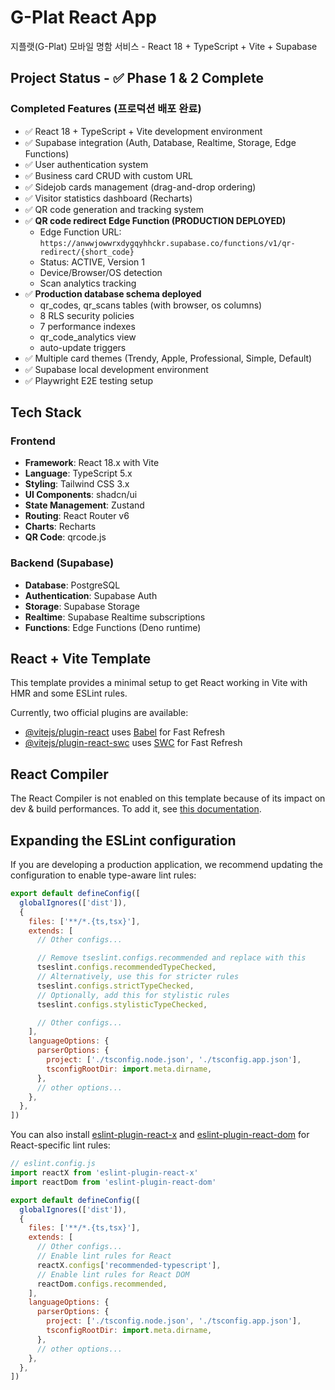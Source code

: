 # G-Plat React App

지플랫(G-Plat) 모바일 명함 서비스 - React 18 + TypeScript + Vite + Supabase

## Project Status - ✅ Phase 1 & 2 Complete

### Completed Features (프로덕션 배포 완료)
- ✅ React 18 + TypeScript + Vite development environment
- ✅ Supabase integration (Auth, Database, Realtime, Storage, Edge Functions)
- ✅ User authentication system
- ✅ Business card CRUD with custom URL
- ✅ Sidejob cards management (drag-and-drop ordering)
- ✅ Visitor statistics dashboard (Recharts)
- ✅ QR code generation and tracking system
- ✅ **QR code redirect Edge Function (PRODUCTION DEPLOYED)**
  - Edge Function URL: `https://anwwjowwrxdygqyhhckr.supabase.co/functions/v1/qr-redirect/{short_code}`
  - Status: ACTIVE, Version 1
  - Device/Browser/OS detection
  - Scan analytics tracking
- ✅ **Production database schema deployed**
  - qr_codes, qr_scans tables (with browser, os columns)
  - 8 RLS security policies
  - 7 performance indexes
  - qr_code_analytics view
  - auto-update triggers
- ✅ Multiple card themes (Trendy, Apple, Professional, Simple, Default)
- ✅ Supabase local development environment
- ✅ Playwright E2E testing setup

## Tech Stack

### Frontend
- **Framework**: React 18.x with Vite
- **Language**: TypeScript 5.x
- **Styling**: Tailwind CSS 3.x
- **UI Components**: shadcn/ui
- **State Management**: Zustand
- **Routing**: React Router v6
- **Charts**: Recharts
- **QR Code**: qrcode.js

### Backend (Supabase)
- **Database**: PostgreSQL
- **Authentication**: Supabase Auth
- **Storage**: Supabase Storage
- **Realtime**: Supabase Realtime subscriptions
- **Functions**: Edge Functions (Deno runtime)

## React + Vite Template

This template provides a minimal setup to get React working in Vite with HMR and some ESLint rules.

Currently, two official plugins are available:

- [@vitejs/plugin-react](https://github.com/vitejs/vite-plugin-react/blob/main/packages/plugin-react) uses [Babel](https://babeljs.io/) for Fast Refresh
- [@vitejs/plugin-react-swc](https://github.com/vitejs/vite-plugin-react/blob/main/packages/plugin-react-swc) uses [SWC](https://swc.rs/) for Fast Refresh

## React Compiler

The React Compiler is not enabled on this template because of its impact on dev & build performances. To add it, see [this documentation](https://react.dev/learn/react-compiler/installation).

## Expanding the ESLint configuration

If you are developing a production application, we recommend updating the configuration to enable type-aware lint rules:

```js
export default defineConfig([
  globalIgnores(['dist']),
  {
    files: ['**/*.{ts,tsx}'],
    extends: [
      // Other configs...

      // Remove tseslint.configs.recommended and replace with this
      tseslint.configs.recommendedTypeChecked,
      // Alternatively, use this for stricter rules
      tseslint.configs.strictTypeChecked,
      // Optionally, add this for stylistic rules
      tseslint.configs.stylisticTypeChecked,

      // Other configs...
    ],
    languageOptions: {
      parserOptions: {
        project: ['./tsconfig.node.json', './tsconfig.app.json'],
        tsconfigRootDir: import.meta.dirname,
      },
      // other options...
    },
  },
])
```

You can also install [eslint-plugin-react-x](https://github.com/Rel1cx/eslint-react/tree/main/packages/plugins/eslint-plugin-react-x) and [eslint-plugin-react-dom](https://github.com/Rel1cx/eslint-react/tree/main/packages/plugins/eslint-plugin-react-dom) for React-specific lint rules:

```js
// eslint.config.js
import reactX from 'eslint-plugin-react-x'
import reactDom from 'eslint-plugin-react-dom'

export default defineConfig([
  globalIgnores(['dist']),
  {
    files: ['**/*.{ts,tsx}'],
    extends: [
      // Other configs...
      // Enable lint rules for React
      reactX.configs['recommended-typescript'],
      // Enable lint rules for React DOM
      reactDom.configs.recommended,
    ],
    languageOptions: {
      parserOptions: {
        project: ['./tsconfig.node.json', './tsconfig.app.json'],
        tsconfigRootDir: import.meta.dirname,
      },
      // other options...
    },
  },
])
```

